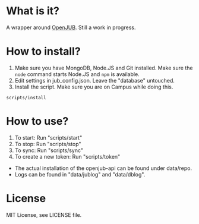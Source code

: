 # What is it?

A wrapper around [OpenJUB](https://github.com/OpenJUB/openjub-api). Still a work in progress.

# How to install?

1. Make sure you have MongoDB, Node.JS and Git installed. Make sure the ```node``` command starts Node.JS and ```npm``` is available.
2. Edit settings in jub_config.json. Leave the "database" untouched.
3. Install the script. Make sure you are on Campus while doing this.
```
scripts/install
```

# How to use?

 1. To start: Run "scripts/start"
 2. To stop: Run "scripts/stop"
 3. To sync: Run "scripts/sync"
 4. To create a new token: Run "scripts/token"

* The actual installation of the openjub-api can be found under data/repo.
* Logs can be found in "data/jublog" and "data/dblog".

# License

MIT License, see LICENSE file.
